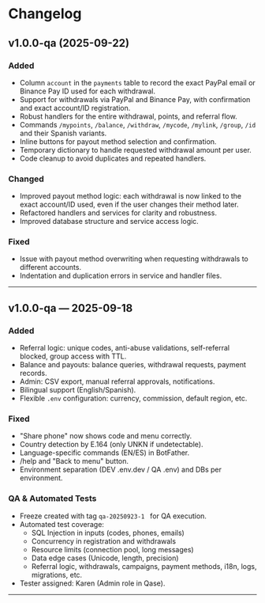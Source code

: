 # Changelog

## v1.0.0-qa (2025-09-22)

### Added
- Column `account` in the `payments` table to record the exact PayPal email or Binance Pay ID used for each withdrawal.
- Support for withdrawals via PayPal and Binance Pay, with confirmation and exact account/ID registration.
- Robust handlers for the entire withdrawal, points, and referral flow.
- Commands `/mypoints`, `/balance`, `/withdraw`, `/mycode`, `/mylink`, `/group`, `/id` and their Spanish variants.
- Inline buttons for payout method selection and confirmation.
- Temporary dictionary to handle requested withdrawal amount per user.
- Code cleanup to avoid duplicates and repeated handlers.

### Changed
- Improved payout method logic: each withdrawal is now linked to the exact account/ID used, even if the user changes their method later.
- Refactored handlers and services for clarity and robustness.
- Improved database structure and service access logic.

### Fixed
- Issue with payout method overwriting when requesting withdrawals to different accounts.
- Indentation and duplication errors in service and handler files.

---

## v1.0.0-qa — 2025-09-18

### Added
- Referral logic: unique codes, anti-abuse validations, self-referral blocked, group access with TTL.
- Balance and payouts: balance queries, withdrawal requests, payment records.
- Admin: CSV export, manual referral approvals, notifications.
- Bilingual support (English/Spanish).
- Flexible `.env` configuration: currency, commission, default region, etc.

### Fixed
- "Share phone" now shows code and menu correctly.
- Country detection by E.164 (only UNKN if undetectable).
- Language-specific commands (EN/ES) in BotFather.
- /help and "Back to menu" button.
- Environment separation (DEV .env.dev / QA .env) and DBs per environment.

### QA & Automated Tests
- Freeze created with tag `qa-20250923-1 ` for QA execution.
- Automated test coverage:
  - SQL Injection in inputs (codes, phones, emails)
  - Concurrency in registration and withdrawals
  - Resource limits (connection pool, long messages)
  - Data edge cases (Unicode, length, precision)
  - Referral logic, withdrawals, campaigns, payment methods, i18n, logs, migrations, etc.
- Tester assigned: Karen (Admin role in Qase).

---
